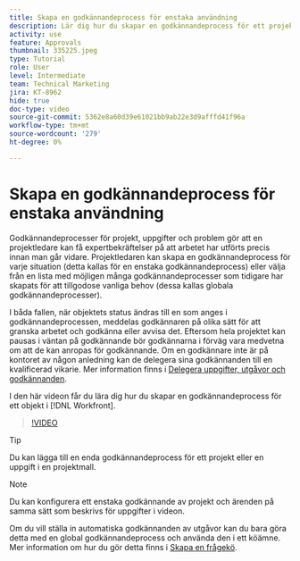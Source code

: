 ```yaml
---
title: Skapa en godkännandeprocess för enstaka användning
description: Lär dig hur du skapar en godkännandeprocess för ett projekt, en uppgift eller ett problem i Workfront.
activity: use
feature: Approvals
thumbnail: 335225.jpeg
type: Tutorial
role: User
level: Intermediate
team: Technical Marketing
jira: KT-8962
hide: true
doc-type: video
source-git-commit: 5362e8a60d39e61021bb9ab22e3d9afffd41f96a
workflow-type: tm+mt
source-wordcount: '279'
ht-degree: 0%

---
```


# Skapa en godkännandeprocess för enstaka användning

Godkännandeprocesser för projekt, uppgifter och problem gör att en projektledare kan få expertbekräftelser på att arbetet har utförts precis innan man går vidare. Projektledaren kan skapa en godkännandeprocess för varje situation (detta kallas för en enstaka godkännandeprocess) eller välja från en lista med möjligen många godkännandeprocesser som tidigare har skapats för att tillgodose vanliga behov (dessa kallas globala godkännandeprocesser).

I båda fallen, när objektets status ändras till en som anges i godkännandeprocessen, meddelas godkännaren på olika sätt för att granska arbetet och godkänna eller avvisa det. Eftersom hela projektet kan pausas i väntan på godkännande bör godkännarna i förväg vara medvetna om att de kan anropas för godkännande. Om en godkännare inte är på kontoret av någon anledning kan de delegera sina godkännanden till en kvalificerad vikarie. Mer information finns i [Delegera uppgifter, utgåvor och godkännanden](https://experienceleague.adobe.com/docs/workfront-learn/tutorials-workfront/manage-work/approval-processes-and-milestone-paths/delegate-approvals.html).

I den här videon får du lära dig hur du skapar en godkännandeprocess för ett objekt i [!DNL  Workfront].

>[!VIDEO](https://video.tv.adobe.com/v/335225/?quality=12&learn=on)

>[!TIP]
>
>Du kan lägga till en enda godkännandeprocess för ett projekt eller en uppgift i en projektmall.

>[!NOTE]
>
>Du kan konfigurera ett enstaka godkännande av projekt och ärenden på samma sätt som beskrivs för uppgifter i videon.
>
>Om du vill ställa in automatiska godkännanden av utgåvor kan du bara göra detta med en global godkännandeprocess och använda den i ett köämne. Mer information om hur du gör detta finns i [Skapa en frågekö](https://experienceleague.adobe.com/docs/workfront/using/manage-work/requests/create-and-manage-request-queues/create-request-queue.html).

